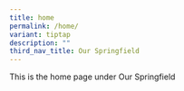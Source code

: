 ```yaml
---
title: home
permalink: /home/
variant: tiptap
description: ""
third_nav_title: Our Springfield
---
```

<p>This is the home page under Our Springfield</p>